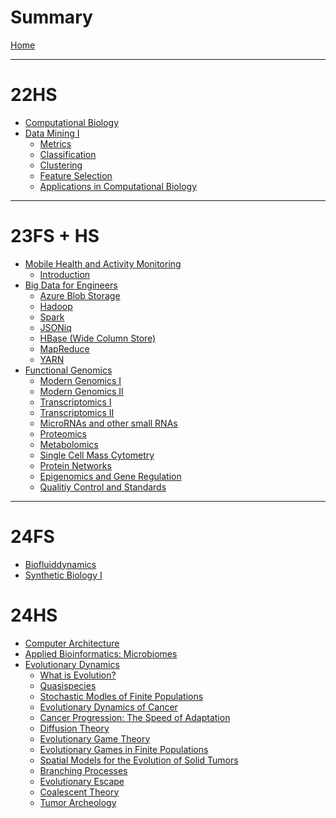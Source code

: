# Summary

[Home](./README.md)

---

# 22HS

- [Computational Biology]()
- [Data Mining I](./22hs/dm1/data_mining_i.md)
  - [Metrics](./22hs/dm1/01_metrics.md)
  - [Classification](./22hs/dm1/02_classification.md)
  - [Clustering](./22hs/dm1/03_clustering.md)
  - [Feature Selection](./22hs/dm1/04_feature_selection.md)
  - [Applications in Computational Biology](./22hs/dm1/05_applications_in_computational_biology.md)

---

# 23FS + HS

- [Mobile Health and Activity Monitoring](./23fs/mham/mobile_health_and_activity_monitoring.md)
  - [Introduction]()
- [Big Data for Engineers](./23fs/bdfe/big_data_for_engineers.md)
  - [Azure Blob Storage](./23fs/bdfe/01_azure_blob_storage.md)
  - [Hadoop](./23fs/bdfe/02_hadoop.md)
  - [Spark](./23fs/bdfe/03_spark.md)
  - [JSONiq](./23fs/bdfe/04_jsoniq.md)
  - [HBase (Wide Column Store)](./23fs/bdfe/05_hbase_(wide_column_store).md)
  - [MapReduce](./23fs/bdfe/06_mapreduce.md)
  - [YARN](./23fs/bdfe/07_yarn.md)
- [Functional Genomics](./23fs/fg/functional_genomics.md)
  - [Modern Genomics I](./23fs/fg/01_modern_genomics_i.md)
  - [Modern Genomics II](./23fs/fg/02_modern_genomics_ii.md)
  - [Transcriptomics I](./23fs/fg/03_transcriptomics_i.md)
  - [Transcriptomics II](./23fs/fg/04_transcriptomics_ii.md)
  - [MicroRNAs and other small RNAs]()
  - [Proteomics]()
  - [Metabolomics]()
  - [Single Cell Mass Cytometry]()
  - [Protein Networks]()
  - [Epigenomics and Gene Regulation]()
  - [Qualitiy Control and Standards]()

---

# 24FS

- [Biofluiddynamics]()
- [Synthetic Biology I]()

# 24HS

- [Computer Architecture]()
- [Applied Bioinformatics: Microbiomes]()
- [Evolutionary Dynamics](./24hs/evodynamo/evolutionary_dynamics.md)
  - [What is Evolution?](./24hs/evodynamo/01_what_is_evolution.md)
  - [Quasispecies](./24hs/evodynamo/02_quasispecies.md)
  - [Stochastic Modles of Finite Populations](./24hs/evodynamo/03_stochastic_modles_of_finite_populations.md)
  - [Evolutionary Dynamics of Cancer](./24hs/evodynamo/04_evolutionary_dynamics_of_cancer.md)
  - [Cancer Progression: The Speed of Adaptation]()
  - [Diffusion Theory]()
  - [Evolutionary Game Theory]()
  - [Evolutionary Games in Finite Populations]()
  - [Spatial Models for the Evolution of Solid Tumors]()
  - [Branching Processes]()
  - [Evolutionary Escape]()
  - [Coalescent Theory]()
  - [Tumor Archeology]()
